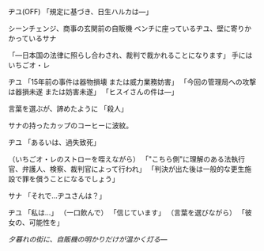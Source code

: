 ヂユ(OFF)
「規定に基づき、日生ハルカは―」

シーンチェンジ、商事の玄関前の自販機
ベンチに座っているヂユ、壁に寄りかかっているサナ

「―日本国の法律に照らし合わされ、裁判で裁かれることになります」
手にはいちごオ・レ

ヂユ
「15年前の事件は器物損壊 または威力業務妨害」
「今回の管理局への攻撃は器損未遂 または妨害未遂」
「ヒスイさんの件は―」

言葉を選ぶが、諦めたように
「殺人」

サナの持ったカップのコーヒーに波紋。

ヂユ
「あるいは、過失致死」

（いちごオ・レのストローを咥えながら）
「"こちら側"に理解のある法執行官、弁護人、検察、裁判官によって行われ」
「判決が出た後は一般的な更生施設で罪を償うことになるでしょう」

サナ
「それで...ヂユさんは？」

ヂユ
「私は...」
（一口飲んで）
「信じています」
（言葉を選びながら）
「彼女の、可能性を」

_夕暮れの街に、自販機の明かりだけが温かく灯る―_